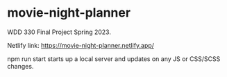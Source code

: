 # movie-night-planner
WDD 330 Final Project Spring 2023.


Netlify link: https://movie-night-planner.netlify.app/

npm run start starts up a local server and updates on any JS or CSS/SCSS changes.